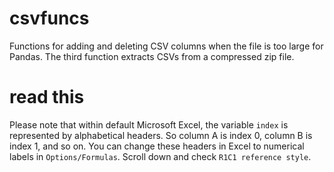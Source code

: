 # csvfuncs
Functions for adding and deleting CSV columns when the file is too large for Pandas. The third function extracts CSVs from a compressed zip file.

# read this
Please note that within default Microsoft Excel, the variable ``index`` is represented by alphabetical headers. So column A is index 0, column B is index 1, and so on. You can change these headers in Excel to numerical labels in ``Options/Formulas``. Scroll down and check ``R1C1 reference style``.
